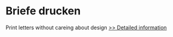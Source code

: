 # Briefe drucken
Print letters without careing about design
[>> Detailed information](https://secure.shareit.com/shareit/product.html?productid=300308641&affiliateid=200057808)
